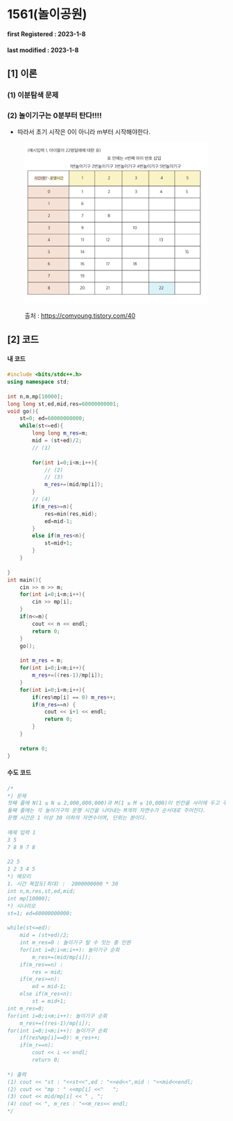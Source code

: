 # 1561(놀이공원)

**first Registered : 2023-1-8**

#### last modified : **2023-1-8**

## \[1] 이론

### (1) 이분탐색 문제

### (2) 놀이기구는 0분부터 탄다!!!!

* 따라서 초기 시작은 0이 아니라 m부터 시작해야한다.

<figure><img src="../../.gitbook/assets/image.png" alt=""><figcaption><p>출처 : <a href="https://comyoung.tistory.com/40">https://comyoung.tistory.com/40</a></p></figcaption></figure>

## \[2] 코드

#### 내 코드

```cpp
#include <bits/stdc++.h>
using namespace std;

int n,m,mp[10000];
long long st,ed,mid,res=60000000001;
void go(){
    st=0; ed=60000000000;   
    while(st<=ed){
        long long m_res=m;
        mid = (st+ed)/2;
        // (1)

        for(int i=0;i<m;i++){
            // (2) 
            // (3) 
            m_res+=(mid/mp[i]);
        }
        // (4) 
        if(m_res>=n){
            res=min(res,mid);
            ed=mid-1;
        }
        else if(m_res<n){
            st=mid+1;
        }
    }
    
}
int main(){
    cin >> n >> m;
    for(int i=0;i<m;i++){
        cin >> mp[i];
    }
    if(n<=m){
        cout << n << endl;
        return 0;
    }
    go();

    int m_res = m;
    for(int i=0;i<m;i++){
        m_res+=((res-1)/mp[i]);
    }
    for(int i=0;i<m;i++){
        if(res%mp[i] == 0) m_res++;
        if(m_res==n) {
            cout << i+1 << endl;
            return 0;
        }
    }
    
    return 0;
}
```

#### 수도 코드

```cpp
/*
*) 문제
첫째 줄에 N(1 ≤ N ≤ 2,000,000,000)과 M(1 ≤ M ≤ 10,000)이 빈칸을 사이에 두고 주어진다.
둘째 줄에는 각 놀이기구의 운행 시간을 나타내는 M개의 자연수가 순서대로 주어진다.
운행 시간은 1 이상 30 이하의 자연수이며, 단위는 분이다.

예제 입력 1 
3 5
7 8 9 7 8

22 5
1 2 3 4 5
*) 메모리
1. 시간 복잡도(최대) :  2000000000 * 30
int n,m,res,st,ed,mid;
int mp[10000];
*) 시나리오
st=1; ed=60000000000;

while(st<=ed):
    mid = (st+ed)/2;
    int m_res=0 : 놀이기구 탈 수 잇는 총 인원
    for(int i=0;i<m;i++): 놀이기구 순회 
        m_res+=(mid/mp[i]);
    if(m_res==n) :
        res = mid;
    if(m_res>=n):
        ed = mid-1;
    else if(m_res<n):
        st = mid+1;
int m_res=0;
for(int i=0;i<m;i++): 놀이기구 순회 
    m_res+=((res-1)/mp[i]);
for(int i=0;i<m;i++): 놀이기구 순회 
    if(res%mp[i]==0): m_res++;
    if(m_r==n):
        cout << i << endl;
        return 0;

*) 출력
(1) cout << "st : "<<st<<",ed : "<<ed<<",mid : "<<mid<<endl;
(2) cout << "mp : " <<mp[i] <<"   ";
(3) cout << mid/mp[i] << " , ";
(4) cout << ", m_res : "<<m_res<< endl;
*/
```
